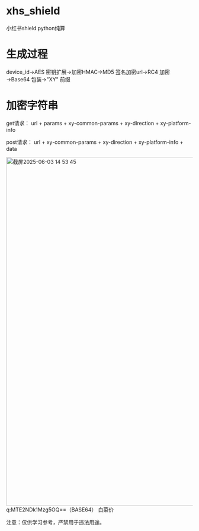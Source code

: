 # xhs_shield 
小红书shield python纯算

# 生成过程
device_id→AES 密钥扩展→加密HMAC→MD5 签名加密url→RC4 加密→Base64 包装→"XY" 前缀
# 加密字符串
get请求：
url + params + xy-common-params + xy-direction + xy-platform-info

post请求：
url + xy-common-params + xy-direction + xy-platform-info + data

<img width="939" alt="截屏2025-06-03 14 53 45" src="https://github.com/user-attachments/assets/8497cdf5-81f8-4b47-a591-958163ec9cfd" />
q:MTE2NDk1Mzg5OQ==（BASE64） 白菜价

注意：仅供学习参考，严禁用于违法用途。
